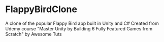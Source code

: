 # FlappyBirdClone
A clone of the popular Flappy Bird app built in Unity and C#
Created from Udemy course "Master Unity by Building 6 Fully Featured Games from Scratch" by Awesome Tuts
